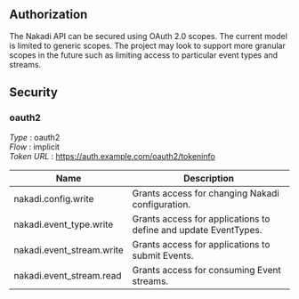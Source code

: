 
## Authorization

The Nakadi API can be secured using OAuth 2.0 scopes. The current model is 
limited to generic scopes. The project may look to support more granular 
scopes in the future such as limiting access to particular event types and streams.


<a name="securityscheme"></a>
## Security

<a name="oauth2"></a>
### oauth2
*Type* : oauth2  
*Flow* : implicit  
*Token URL* : https://auth.example.com/oauth2/tokeninfo


|Name|Description|
|---|---|
|nakadi.config.write|Grants access for changing Nakadi configuration.|
|nakadi.event_type.write|Grants access for applications to define and update EventTypes.|
|nakadi.event_stream.write|Grants access for applications to submit Events.|
|nakadi.event_stream.read|Grants access for consuming Event streams.|



